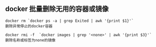 ## docker 批量删除无用的容器或镜像

```  
docker rm `docker ps -a | grep Exited | awk '{print $1}'`
删除异常停止的docker容器

docker rmi -f  `docker images | grep '<none>' | awk '{print $3}'`  
删除名称或标签为none的镜像
```